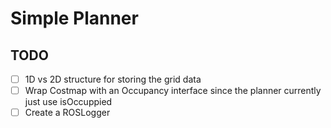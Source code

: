 # Simple Planner

## TODO
- [ ] 1D vs 2D structure for storing the grid data
- [ ] Wrap Costmap with an Occupancy interface since the planner currently just use isOccuppied
- [ ] Create a ROSLogger
